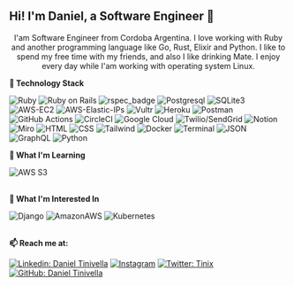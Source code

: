 ## Hi! I'm Daniel, a Software Engineer 👋

<p align="center">
I'am Software Engineer from Cordoba Argentina.
I love working with Ruby and another programming language like Go, Rust, Elixir and Python. I like to spend my free time with my friends, and also I like drinking Mate. I enjoy every day while I'am working with operating system Linux.

</p>


**🌱 Technology Stack**



  ![Ruby](https://img.shields.io/badge/Ruby-BA0C2F?style=for-the-badge&logo=ruby&logoColor=white)
  ![Ruby on Rails](https://img.shields.io/badge/Ruby_on_Rails-CC0000?style=for-the-badge&logo=ruby-on-rails&logoColor=white)
  ![rspec_badge](https://user-images.githubusercontent.com/116964982/238382095-7d4a3eeb-c907-4e1c-b8cf-abf6b8c20c6e.png)
  ![Postgresql](https://img.shields.io/badge/PostgreSQL-316192?style=for-the-badge&logo=postgresql&logoColor=white)
  ![SQLite3](https://img.shields.io/badge/SQLite3-003B57.svg?style=for-the-badge&logo=SQLite&logoColor=white)
  ![AWS-EC2](https://img.shields.io/badge/Amazon%20EC2-FF9900.svg?style=for-the-badge&logo=Amazon-EC2&logoColor=white) 
  ![AWS-Elastic-IPs](https://img.shields.io/badge/AWS%20Elastic%20IPs-00B265.svg?style=for-the-badge&logo=Amazon-EC2&logoColor=white)
  ![Vultr](https://img.shields.io/badge/Vultr-007BFC.svg?style=for-the-badge&logo=Vultr&logoColor=white)
  ![Heroku](https://img.shields.io/badge/Heroku-430098?style=for-the-badge&logo=heroku&logoColor=white)
  ![Postman](https://img.shields.io/badge/Postman-FF6C37?style=for-the-badge&logo=postman&logoColor=white)
  ![GitHub Actions](https://img.shields.io/badge/GitHub_Actions-2088FF?style=for-the-badge&logo=github-actions&logoColor=white)
  ![CircleCI](https://img.shields.io/badge/circleci-343434?style=for-the-badge&logo=circleci&logoColor=white)
  ![Google Cloud](https://img.shields.io/badge/Google_Cloud-4285F4?style=for-the-badge&logo=google-cloud&logoColor=white)
  ![Twilio/SendGrid](https://img.shields.io/badge/Twilio/Send_Grid-F22F46?style=for-the-badge&logo=Twilio&logoColor=white) 
  ![Notion](https://img.shields.io/badge/Notion-E6E6E6.svg?style=for-the-badge&logo=Notion&logoColor=black)
  ![Miro](https://img.shields.io/badge/Miro-F7C922?style=for-the-badge&logo=Miro&logoColor=050036)
  ![HTML](https://img.shields.io/badge/HTML5-7d3cff?style=for-the-badge&logo=html5&logoColor=white)
  ![CSS](https://img.shields.io/badge/CSS3-1572B6?style=for-the-badge&logo=css3&logoColor=white)
  ![Tailwind](https://img.shields.io/badge/Tailwind_CSS-38B2AC?style=for-the-badge&logo=tailwind-css&logoColor=white)
  ![Docker](https://img.shields.io/badge/Docker-2496ED.svg?style=for-the-badge&logo=Docker&logoColor=white)
  ![Terminal](https://img.shields.io/badge/Terminal-3CB371?style=for-the-badge&logo=gnu-bash&logoColor=white) 
  ![JSON](https://img.shields.io/badge/json-FF69B4?style=for-the-badge&logo=json&logoColor=white)
  ![GraphQL](https://img.shields.io/badge/GraphQl-E10098?style=for-the-badge&logo=graphql&logoColor=white)
  ![Python](https://img.shields.io/badge/Python-FFD43B?style=for-the-badge&logo=python&logoColor=blue)



**🌱 What I'm Learning**

  ![AWS S3](https://img.shields.io/badge/Amazon%20S3-FF9900.svg?style=for-the-badge&logo=Amazon-S3&logoColor=white)
  <br><br>

**🌱 What I'm Interested In**


  ![Django](https://img.shields.io/badge/Django-092E20?style=for-the-badge&logo=django&logoColor=green)
  ![AmazonAWS](https://img.shields.io/badge/AWS_Elastic_Beanstalk-569A31?style=for-the-badge&logo=amazonaws&logoColor=white)
  ![Kubernetes](https://img.shields.io/badge/Kubernetes-326CE5.svg?style=for-the-badge&logo=Kubernetes&logoColor=white)
<br><br>


**📫 Reach me at:**<br>

[![Linkedin: Daniel Tinivella](https://img.shields.io/badge/-tinivella-blue?style=flat-square&logo=Linkedin&logoColor=white&link=https://www.linkedin.com/in/tinivella/)](https://www.linkedin.com/in/tinivella/)
<a href="https://instagram.com/george.daniel.tinix" target="_blank"><img src="https://img.shields.io/badge/george.daniel.tinix-%23E4405F.svg?&style=flat-square&logo=instagram&logoColor=white" alt="Instagram"></a>
[![Twitter: Tinix](https://img.shields.io/twitter/follow/@tinix?style=social)](https://twitter.com/tinix)
[![GitHub: Daniel Tinivella](https://img.shields.io/github/followers/Tinix?label=Tinx&style=social)](https://github.com/tinix)


